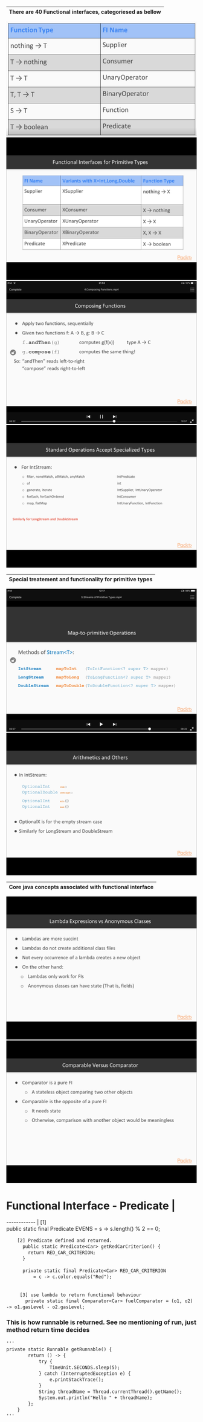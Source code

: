 |There are 40 Functional interfaces, categoriesed as bellow|
|------------ | 
![Heart of FI Concept](images/functionalInterface.jpg) 
![FI for Primitive Data Types](images/func-interface-primitive.jpg) 
![Composing function](images/composing-funct.jpg) 
![FI's special way to process primitive data types](images/primitive-funct-interface.jpg) 

|Special treatement and functionality for primitive types|
|------------ | 
![Mapping for primitive data types while calculating](images/primitive-map.jpg) 
![Optional for Primitive Data types](images/optional-primitive.jpg) 

|Core java concepts associated with functional interface|
|------------ | 
![Lambda and Anonymous object difference](images/lambda-anonymous-diff.jpg) 
![Comparator Comparable difference in functional point of view](images/comparator-comparable-diff.jpg) 


# Functional Interface -  Predicate |
------------          |
        [1]     
        public static final Predicate<String> EVENS = s -> s.length() % 2 == 0;

        [2] Predicate defined and returned.
          public static Predicate<Car> getRedCarCriterion() {
            return RED_CAR_CRITERION;
          }
        
          private static final Predicate<Car> RED_CAR_CRITERION
              = c -> c.color.equals("Red");
              
              
         [3] use lambda to return functional behaviour
           private static final Comparator<Car> fuelComparator = (o1, o2) -> o1.gasLevel - o2.gasLevel;
     
        
### This is how runnable is returned. See no mentioning of run, just method return time decides

    '''
    private static Runnable getRunnable() {
            return () -> {
                try {
                    TimeUnit.SECONDS.sleep(5);
                } catch (InterruptedException e) {
                    e.printStackTrace();
                }
                String threadName = Thread.currentThread().getName();
                System.out.println("Hello " + threadName);
            };
        }
    '''
    